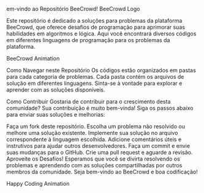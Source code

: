 em-vindo ao Repositório BeeCrowd!
BeeCrowd Logo

Este repositório é dedicado a soluções para problemas da plataforma BeeCrowd, que oferece desafios de programação para aprimorar suas habilidades em algoritmos e lógica. Aqui você encontrará diversos códigos em diferentes linguagens de programação para os problemas da plataforma.

BeeCrowd Animation

Como Navegar neste Repositório
Os códigos estão organizados em pastas para cada categoria de problemas. Cada pasta contém os arquivos de solução em diferentes linguagens. Sinta-se à vontade para explorar e aprender com as soluções disponíveis.

Como Contribuir
Gostaria de contribuir para o crescimento desta comunidade? Sua contribuição é muito bem-vinda! Siga os passos abaixo para enviar suas soluções e melhorias:

Faça um fork deste repositório.
Escolha um problema não resolvido ou melhore uma solução existente.
Implemente sua solução no arquivo correspondente à linguagem escolhida.
Adicione comentários úteis e instrutivos para ajudar outros desenvolvedores.
Faça um commit e envie suas mudanças para o GitHub.
Crie uma pull request e aguarde a revisão.
Aproveite os Desafios!
Esperamos que você se divirta resolvendo os problemas e aprendendo com as soluções compartilhadas por outros membros da comunidade. Seja bem-vindo ao BeeCrowd e boa codificação!

Happy Coding Animation
